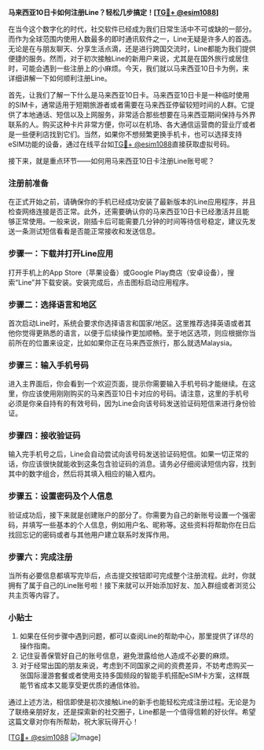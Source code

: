 **马来西亚10日卡如何注册Line？轻松几步搞定！[[TG💪+ @esim1088](https://t.me/s/esim1088)]**

在当今这个数字化的时代，社交软件已经成为我们日常生活中不可或缺的一部分。而作为全球范围内使用人数最多的即时通讯软件之一，Line无疑是许多人的首选。无论是在与朋友聊天、分享生活点滴，还是进行跨国交流时，Line都能为我们提供便捷的服务。然而，对于初次接触Line的新用户来说，尤其是在国外旅行或居住时，可能会遇到一些注册上的小麻烦。今天，我们就以马来西亚10日卡为例，来详细讲解一下如何顺利注册Line。

首先，让我们了解一下什么是马来西亚10日卡。马来西亚10日卡是一种临时使用的SIM卡，通常适用于短期旅游者或者需要在马来西亚停留较短时间的人群。它提供了本地通话、短信以及上网服务，非常适合那些想要在马来西亚期间保持与外界联系的人。购买这种卡片非常方便，你可以在机场、各大通信运营商的营业厅或者是一些便利店找到它们。当然，如果你不想频繁更换手机卡，也可以选择支持eSIM功能的设备，通过在线平台如[TG💪+ @esim1088](https://t.me/s/esim1088)直接获取虚拟号码。

接下来，就是重点环节——如何用马来西亚10日卡注册Line账号呢？

### 注册前准备

在正式开始之前，请确保你的手机已经成功安装了最新版本的Line应用程序，并且检查网络连接是否正常。此外，还需要确认你的马来西亚10日卡已经激活并且能够正常使用。一般来说，刚插卡后可能需要几分钟的时间等待信号稳定，建议先发送一条测试短信看看是否能正常接收和发送信息。

### 步骤一：下载并打开Line应用

打开手机上的App Store（苹果设备）或Google Play商店（安卓设备），搜索“Line”并下载安装。安装完成后，点击图标启动应用程序。

### 步骤二：选择语言和地区

首次启动Line时，系统会要求你选择语言和国家/地区。这里推荐选择英语或者其他你觉得更熟悉的语言，以便于后续操作更加顺畅。至于地区选项，则应根据你当前所在的位置来设定，比如如果你正在马来西亚旅行，那么就选Malaysia。

### 步骤三：输入手机号码

进入主界面后，你会看到一个欢迎页面，提示你需要输入手机号码才能继续。在这里，你应该使用刚刚购买的马来西亚10日卡对应的号码。请注意，这里的手机号必须是你亲自持有的有效号码，因为Line会向该号码发送验证码短信来进行身份验证。

### 步骤四：接收验证码

输入完手机号之后，Line会自动尝试向该号码发送验证码短信。如果一切正常的话，你应该很快就能收到这条包含验证码的消息。请务必仔细阅读短信内容，找到其中的数字组合，然后将其填入相应的输入框内。

### 步骤五：设置密码及个人信息

验证成功后，接下来就是创建账户的部分了。你需要为自己的新账号设置一个强密码，并填写一些基本的个人信息，例如用户名、昵称等。这些资料将帮助你在日后找回忘记的密码或者与其他用户建立联系时发挥作用。

### 步骤六：完成注册

当所有必要信息都填写完毕后，点击提交按钮即可完成整个注册流程。此时，你就拥有了属于自己的Line账号啦！接下来就可以开始添加好友、加入群组或者浏览公共主页等内容了。

### 小贴士

1. 如果在任何步骤中遇到问题，都可以查阅Line的帮助中心，那里提供了详尽的操作指南。
2. 记住妥善保管好自己的账号信息，避免泄露给他人造成不必要的麻烦。
3. 对于经常出国的朋友来说，考虑到不同国家之间的资费差异，不妨考虑购买一张国际漫游套餐或者使用支持多国频段的智能手机搭配eSIM卡方案，这样既能节省成本又能享受更优质的通信体验。

通过上述方法，相信即使是初次接触Line的新手也能轻松完成注册过程。无论是为了联络亲朋好友，还是探索新的社交圈子，Line都是一个值得信赖的好伙伴。希望这篇文章对你有所帮助，祝大家玩得开心！

[[TG💪+ @esim1088](https://t.me/s/esim1088) ![Image](https://i.postimg.cc/4NQfJmqS/Snipaste-2025-05-13-00-14-12.png)]